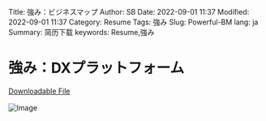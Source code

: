 Title: 強み：ビジネスマップ
Author: SB
Date: 2022-09-01 11:37
Modified: 2022-09-01 11:37
Category: Resume
Tags: 強み
Slug: Powerful-BM
lang: ja
Summary: 简历下载
keywords: Resume,強み


# 強み：DXプラットフォーム　


[Downloadable File]({attach}Resume/Powerful-BM.pdf)


  

![Image]({attach}Resume/Powerful-BM.jpg)　　

  


  